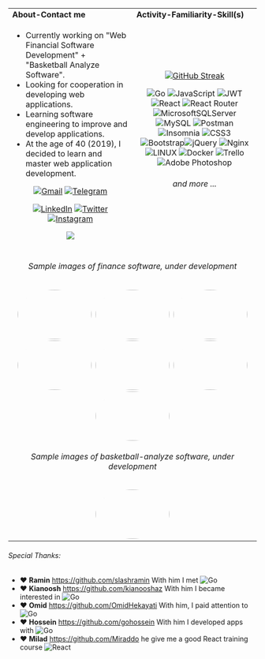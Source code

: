 <table>
  <tr>
    <td width="50%"><b>About-Contact me</b></td>
     <td><b>Activity-Familiarity-Skill(s)</b></td>
  </tr>
  <tr>
    <td valign="middle" >

- Currently working on "Web Financial Software Development" + "Basketball Analyze Software".
- Looking for cooperation in developing web applications.
- Learning software engineering to improve and develop applications.
- At the age of 40 (2019), I decided to learn and master web application development.     

 <div align="center">

   
   
   <a href="mailto:ar.mokhtari.g@gmail.com"><img alt="Gmail" title="Alireza Mokhtari G Gmail" src="https://camo.githubusercontent.com/571384769c09e0c66b45e39b5be70f68f552db3e2b2311bc2064f0d4a9f5983b/68747470733a2f2f696d672e736869656c64732e696f2f62616467652f476d61696c2d4431343833363f7374796c653d666f722d7468652d6261646765266c6f676f3d676d61696c266c6f676f436f6c6f723d7768697465" data-canonical-src="https://img.shields.io/badge/Gmail-D14836?style=for-the-badge&amp;logo=gmail&amp;logoColor=white" style="max-width: 100%;"></a>
<a href="https://t.me/ar_mokhtari" rel="nofollow"><img alt="Telegram" title="Alireza Mokhtari G Telegram" src="https://camo.githubusercontent.com/cf4ed981404024c1adfc79d5575c4edf1836c4fe36b24b03383ece888cef7e29/68747470733a2f2f696d672e736869656c64732e696f2f62616467652f54656c656772616d2d3243413545303f7374796c653d666f722d7468652d6261646765266c6f676f3d74656c656772616d266c6f676f436f6c6f723d7768697465" data-canonical-src="https://img.shields.io/badge/Telegram-2CA5E0?style=for-the-badge&amp;logo=telegram&amp;logoColor=white" style="max-width: 100%;"></a>
      
 [![LinkedIn](https://img.shields.io/badge/LinkedIn-%230077B5.svg?logo=linkedin&logoColor=white)](https://linkedin.com/in/alireza-mokhtari-garakani-b4288024)  [![Twitter](https://img.shields.io/badge/Twitter-%231DA1F2.svg?logo=Twitter&logoColor=white)](https://twitter.com/ar_mokhtari) [![Instagram](https://img.shields.io/badge/Instagram-%23E4405F.svg?logo=Instagram&logoColor=white)](https://instagram.com/ar_mokhtari_g)

[![](https://visitcount.itsvg.in/api?id=ar-mokhtari&icon=1&color=3)](https://visitcount.itsvg.in)
      </div>
   </td>
    <td valign="middle" align="center">


[![GitHub Streak](https://github-readme-streak-stats.herokuapp.com?user=ar-mokhtari&theme=green-nur&border_radius=9&date_format=j%2Fn%5B%2FY%5D&type=png&card_width=350&ring=EBEBEB&fire=EB0000&border=5FEBE2)](https://git.io/streak-stats)
      
![Go](https://img.shields.io/badge/go-%2300ADD8.svg?style=plastic&logo=go&logoColor=white) ![JavaScript](https://img.shields.io/badge/javascript-%23323330.svg?style=plastic&logo=javascript&logoColor=%23F7DF1E) 
![JWT](https://img.shields.io/badge/JWT-black?style=plastic&logo=JSON%20web%20tokens) ![React](https://img.shields.io/badge/react-%2320232a.svg?style=plastic&logo=react&logoColor=%2361DAFB) ![React Router](https://img.shields.io/badge/React_Router-CA4245?style=plastic&logo=react-router&logoColor=white) 
![MicrosoftSQLServer](https://img.shields.io/badge/Microsoft%20SQL%20Sever-CC2927?style=plastic&logo=microsoft%20sql%20server&logoColor=white)![MySQL](https://img.shields.io/badge/mysql-%2300f.svg?style=plastic&logo=mysql&logoColor=white) 
![Postman](https://img.shields.io/badge/Postman-FF6C37?style=plastic&logo=postman&logoColor=white) ![Insomnia](https://img.shields.io/badge/Insomnia-black?style=plastic&logo=insomnia&logoColor=5849BE) 
![CSS3](https://img.shields.io/badge/css3-%231572B6.svg?style=plastic&logo=css3&logoColor=white) ![Bootstrap](https://img.shields.io/badge/bootstrap-%23563D7C.svg?style=plastic&logo=bootstrap&logoColor=white)![jQuery](https://img.shields.io/badge/jquery-%230769AD.svg?style=plastic&logo=jquery&logoColor=white) ![Nginx](https://img.shields.io/badge/nginx-%23009639.svg?style=plastic&logo=nginx&logoColor=white)  ![LINUX](https://img.shields.io/badge/Linux-FCC624?style=plastic&logo=linux&logoColor=black) ![Docker](https://img.shields.io/badge/docker-%230db7ed.svg?style=plastic&logo=docker&logoColor=white)  ![Trello](https://img.shields.io/badge/Trello-%23026AA7.svg?style=plastic&logo=Trello&logoColor=white)
![Adobe Photoshop](https://img.shields.io/badge/adobephotoshop-%2331A8FF.svg?style=plastic&logo=adobephotoshop&logoColor=white) 
      <h6>and more ...</h6>
   </td>
    <tr>
      
<td  colspan="2" align="center">
  
  <h6>Sample images of finance software, under development</h6>
  
  <kbd>
  <img src="https://github.com/ar-mokhtari/ar-mokhtari/assets/49469395/e4ff01b3-7ec5-4d7f-be29-2a717ba44e5e" width="150" height="100" style="border-radius:50%" />
  </kbd>

  
  <kbd>
  <img src="https://github.com/ar-mokhtari/ar-mokhtari/assets/49469395/78b1a26d-acd4-431c-8806-f47156795eff" width="150" height="100" style="border-radius:50%" />
  </kbd>

  
  <kbd>
  <img src="https://github.com/ar-mokhtari/ar-mokhtari/assets/49469395/a0977e6d-3a51-45a9-8879-ca2d2965177b" width="150" height="100" style="border-radius:50%" />
  </kbd>

    
  <kbd>
  <img src="https://github.com/ar-mokhtari/ar-mokhtari/assets/49469395/15e86b9d-f000-4755-8d67-cdb0980629fd" width="150" height="100" style="border-radius:50%" />
  </kbd>

    
  <kbd>
  <img src="https://github.com/ar-mokhtari/ar-mokhtari/assets/49469395/b387f40c-2062-40ef-ab7d-c3975cd49ad3" width="150" height="100" style="border-radius:50%" />
  </kbd>

      
  <kbd>
  <img src="https://github.com/ar-mokhtari/ar-mokhtari/assets/49469395/a52e67ae-e098-417c-b99f-f67e6f25db8c" width="150" height="100" style="border-radius:50%" />
  </kbd>
  
      
  <kbd>
  <img src="https://github.com/ar-mokhtari/ar-mokhtari/assets/49469395/c67c2c92-bd01-4ae9-8bc8-7c389918e054" width="150" height="100" style="border-radius:50%" />
  </kbd>

  <h6>Sample images of basketball-analyze software, under development</h6>

  <kbd>
  <img src="https://github.com/ar-mokhtari/ar-mokhtari/assets/49469395/e6bbf696-d916-4c57-97ef-c162bada202e" width="150" height="100" style="border-radius:50%" />
  </kbd>

 

</td>
  </tr>
 </table>
 
###### Special Thanks:  

- :heart: **Ramin**  https://github.com/slashramin  With him I met  ![Go](https://img.shields.io/badge/go-%2300ADD8.svg?style=plastic&logo=go&logoColor=white)
- :heart: **Kianoosh**  https://github.com/kianooshaz  With him I became interested in ![Go](https://img.shields.io/badge/go-%2300ADD8.svg?style=plastic&logo=go&logoColor=white)
- :heart: **Omid**  https://github.com/OmidHekayati  With him, I paid attention to ![Go](https://img.shields.io/badge/go-%2300ADD8.svg?style=plastic&logo=go&logoColor=white) 
- :heart: **Hossein**  https://github.com/gohossein  With him I developed apps with ![Go](https://img.shields.io/badge/go-%2300ADD8.svg?style=plastic&logo=go&logoColor=white)
- :heart: **Milad**  https://github.com/Miraddo  he give me a good React training course ![React](https://img.shields.io/badge/react-%2320232a.svg?style=plastic&logo=react&logoColor=%2361DAFB)
